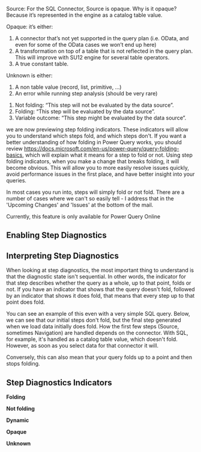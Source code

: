 Source:
For the SQL Connector, Source is opaque.
Why is it opaque? Because it’s represented in the engine as a catalog table value.

Opaque: it’s either:
1. A connector that’s not yet supported in the query plan (i.e. OData, and even for some of the OData cases we won’t end up here)
2. A transformation on top of a table that is not reflected in the query plan. This will improve with SU12 engine for several table operators. 
3. A true constant table. 

Unknown is either:
1. A non table value (record, list, primitive, ...)
2. An error while running step analysis (should be very rare)

1) Not folding: “This step will not be evaluated by the data source”.
2) Folding: “This step will be evaluated by the data source”.
3) Variable outcome: “This step might be evaluated by the data source”.

we are now previewing step folding indicators. These indicators will allow you to understand which steps fold, and which steps don't. If you want a better understanding of how folding in Power Query works, you should review https://docs.microsoft.com/en-us/power-query/query-folding-basics, which will explain what it means for a step to fold or not. 
Using step folding indicators, when you make a change that breaks folding, it will become obvious. This will allow you to more easily resolve issues quickly, avoid performance issues in the first place, and have better insight into your queries.

In most cases you run into, steps will simply fold or not fold. There are a number of cases where we can't so easily tell - I address that in the 'Upcoming Changes' and 'Issues' at the bottom of the mail.

Currently, this feature is only available for Power Query Online

## Enabling Step Diagnostics

## Interpreting Step Diagnostics

When looking at step diagnostics, the most important thing to understand is that the diagnostic state isn't sequential. In other words, the indicator for that step describes whether the query as a whole, up to that point, folds or not. If you have an indicator that shows that the query doesn't fold, followed by an indicator that shows it does fold, that means that every step up to that point does fold.

You can see an example of this even with a very simple SQL query. Below, we can see that our initial steps don't fold, but the final step generated when we load data initially does fold. How the first few steps (Source, sometimes Navigation) are handled depends on the connector. With SQL, for example, it's handled as a catalog table value, which doesn't fold. However, as soon as you select data for that connector it will.

Conversely, this can also mean that your query folds up to a point and then stops folding.

## Step Diagnostics Indicators

**Folding**



**Not folding**

**Dynamic**

**Opaque**

**Unknown**
